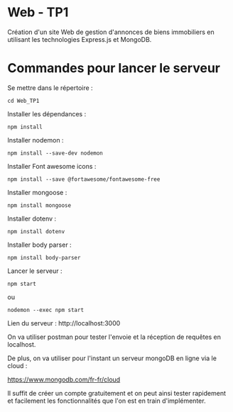 # Web - TP1

Création d'un site Web de gestion d'annonces de biens immobiliers en utilisant les technologies Express.js et MongoDB.

# Commandes pour lancer le serveur
Se mettre dans le répertoire :

    cd Web_TP1

Installer les dépendances :

    npm install

Installer nodemon : 

    npm install --save-dev nodemon

Installer Font awesome icons :

    npm install --save @fortawesome/fontawesome-free

Installer mongoose : 

    npm install mongoose

Installer dotenv :

    npm install dotenv

Installer body parser :

    npm install body-parser
    
Lancer le serveur :

    npm start

ou 

    nodemon --exec npm start

Lien du serveur : http://localhost:3000



On va utiliser postman pour tester l'envoie et la réception de requêtes en localhost.

De plus, on va utiliser pour l'instant un serveur mongoDB en ligne via le cloud : 

https://www.mongodb.com/fr-fr/cloud

Il suffit de créer un compte gratuitement et on peut ainsi tester rapidement et facilement les fonctionnalités que l'on
est en train d'implémenter.

